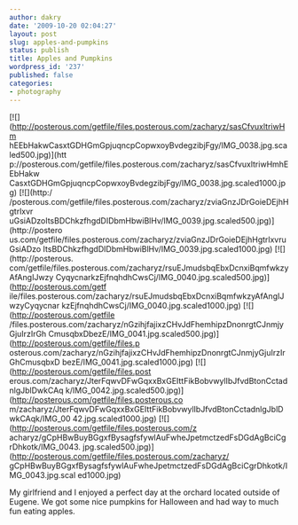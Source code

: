 ```yaml
---
author: dakry
date: '2009-10-20 02:04:27'
layout: post
slug: apples-and-pumpkins
status: publish
title: Apples and Pumpkins
wordpress_id: '237'
published: false
categories:
- photography
---
```


[![](http://posterous.com/getfile/files.posterous.com/zacharyz/sasCfvuxltriwHm
hEEbHakwCasxtGDHGmGpjuqncpCopwxoyBvdegzibjFgy/IMG_0038.jpg.scaled500.jpg)](htt
p://posterous.com/getfile/files.posterous.com/zacharyz/sasCfvuxltriwHmhEEbHakw
CasxtGDHGmGpjuqncpCopwxoyBvdegzibjFgy/IMG_0038.jpg.scaled1000.jpg) [![](http:/
/posterous.com/getfile/files.posterous.com/zacharyz/zviaGnzJDrGoieDEjhHgtrlxvr
uGsiADzoItsBDChkzfhgdDIDbmHbwiBlHv/IMG_0039.jpg.scaled500.jpg)](http://postero
us.com/getfile/files.posterous.com/zacharyz/zviaGnzJDrGoieDEjhHgtrlxvruGsiADzo
ItsBDChkzfhgdDIDbmHbwiBlHv/IMG_0039.jpg.scaled1000.jpg) [![](http://posterous.
com/getfile/files.posterous.com/zacharyz/rsuEJmudsbqEbxDcnxiBqmfwkzyAfAngIJwzy
CyqycnarkzEjfnqhdhCwsCj/IMG_0040.jpg.scaled500.jpg)](http://posterous.com/getf
ile/files.posterous.com/zacharyz/rsuEJmudsbqEbxDcnxiBqmfwkzyAfAngIJwzyCyqycnar
kzEjfnqhdhCwsCj/IMG_0040.jpg.scaled1000.jpg) [![](http://posterous.com/getfile
/files.posterous.com/zacharyz/nGzihjfajixzCHvJdFhemhipzDnonrgtCJnmjyGjuIrzIrGh
CmusqbxDbezE/IMG_0041.jpg.scaled500.jpg)](http://posterous.com/getfile/files.p
osterous.com/zacharyz/nGzihjfajixzCHvJdFhemhipzDnonrgtCJnmjyGjuIrzIrGhCmusqbxD
bezE/IMG_0041.jpg.scaled1000.jpg) [![](http://posterous.com/getfile/files.post
erous.com/zacharyz/JterFqwvDFwGqxxBxGEIttFikBobvwylIbJfvdBtonCctadnlgJblDwkCAq
k/IMG_0042.jpg.scaled500.jpg)](http://posterous.com/getfile/files.posterous.co
m/zacharyz/JterFqwvDFwGqxxBxGEIttFikBobvwylIbJfvdBtonCctadnlgJblDwkCAqk/IMG_00
42.jpg.scaled1000.jpg) [![](http://posterous.com/getfile/files.posterous.com/z
acharyz/gCpHBwBuyBGgxfBysagfsfywlAuFwheJpetmctzedFsDGdAgBciCgrDhkotk/IMG_0043.
jpg.scaled500.jpg)](http://posterous.com/getfile/files.posterous.com/zacharyz/
gCpHBwBuyBGgxfBysagfsfywlAuFwheJpetmctzedFsDGdAgBciCgrDhkotk/IMG_0043.jpg.scal
ed1000.jpg)

My girlfriend and I enjoyed a perfect day at the orchard located outside of
Eugene. We got some nice pumpkins for Halloween and had way to much fun eating
apples.

